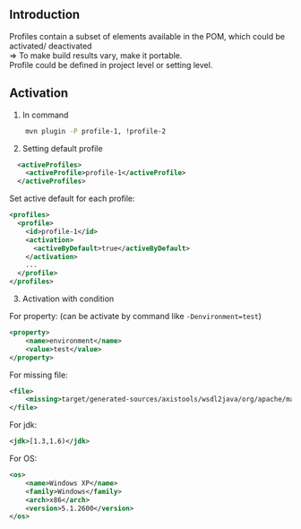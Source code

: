 ## Introduction
Profiles contain a subset of elements available in the POM, which could be activated/ deactivated  
=> To make build results vary, make it portable.  
Profile could be defined in project level or setting level.
## Activation
1. In command
```sh
    mvn plugin -P profile-1, !profile-2
```
2. Setting default profile
```xml
  <activeProfiles>
    <activeProfile>profile-1</activeProfile>
  </activeProfiles>
```
Set active default for each profile:
```xml
<profiles>
  <profile>
    <id>profile-1</id>
    <activation>
      <activeByDefault>true</activeByDefault>
    </activation>
    ...
  </profile>
</profiles>
```
3. Activation with condition

For property: (can be activate by command like `-Denvironment=test`)
```xml
<property>
    <name>environment</name>
    <value>test</value>
</property>
```
For missing file:
```xml
<file>
    <missing>target/generated-sources/axistools/wsdl2java/org/apache/maven</missing>
</file>
```
For jdk:
```xml
<jdk>[1.3,1.6)</jdk>
```
For OS:
```xml
<os>
    <name>Windows XP</name>
    <family>Windows</family>
    <arch>x86</arch>
    <version>5.1.2600</version>
</os>
```